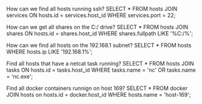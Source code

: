 How can we find all hosts running ssh?
SELECT * FROM hosts JOIN services ON hosts.id = services.host_id WHERE services.port = 22;

How can we get all shares on the C:/ drive?
SELECT * FROM hosts JOIN shares ON hosts.id = shares.host_id WHERE shares.fullpath LIKE '%C:/%';

How can we find all hosts on the 192.168.1 subnet?
SELECT * FROM hosts WHERE hosts.ip LIKE '192.168.1%';

Find all hosts that have a netcat task running?
SELECT * FROM hosts JOIN tasks ON hosts.id = tasks.host_id WHERE tasks.name = 'nc' OR tasks.name = 'nc.exe';

Find all docker containers runnign on host 169?
SELECT * FROM docker JOIN hosts on hosts.id = docker.host_id WHERE hosts.name = 'host-169';
